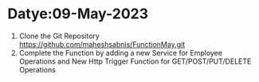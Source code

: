 # Datye:09-May-2023

1. Clone the Git Repository
https://github.com/maheshsabnis/FunctionMay.git
2. Complete the Function by adding a new Service for Employee Operations and New Http Trigger Function for GET/POST/PUT/DELETE Operations 
